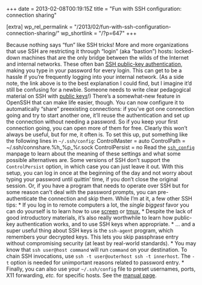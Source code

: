 +++
date = 2013-02-08T00:19:15Z
title = "Fun with SSH configuration: connection sharing"

[extra]
wp_rel_permalink = "/2013/02/fun-with-ssh-configuration-connection-sharing/"
wp_shortlink = "/?p=647"
+++

Because nothing says “fun” like SSH tricks!  More and more organizations that
use SSH are restricting it through “login” (aka “bastion”) hosts: locked-down
machines that are the only bridge between the wilds of the Internet and
internal networks. These often ban [SSH public-key
authentication](http://kimmo.suominen.com/docs/ssh/), making you type in your
password for every login. This can get to be a hassle if you’re frequently
logging into your internal network. (As a side note, the link above is to the
best explanation I could find, but I imagine it’d still be confusing for a
newbie. Someone needs to write clear pedagogical material on SSH with [public
keys](http://en.wikipedia.org/wiki/Public-key_cryptography)!)  There’s a
somewhat-new feature in OpenSSH that can make life easier, though. You can now
configure it to automatically “share” preexisting connections: if you’ve got
one connection going and try to start another one, it’ll reuse the
authentication and set up the connection without needing a password. So if you
keep your first connection going, you can open more of them for free. Clearly
this won’t always be useful, but for me, it often is.  To set this up, put
something like the following lines in `~/.ssh/config`:  ControlMaster = auto
ControlPath = ~/.ssh/connshare.%h\_%p\_%r.sock ControlPersist = no  Read the
[`ssh_config`](http://www.manpagez.com/man/5/ssh_config/) manpage to learn
about the meaning of these settings and what some possible alternatives are.
Some versions of SSH don’t support the `ControlPersist` option, in which case
you can just leave it out.  With this setup, you can log in once at the
beginning of the day and not worry about typing your password until quittin’
time, if you don’t close the original session. Or, if you have a program that
needs to operate over SSH but for some reason can’t deal with the password
prompts, you can pre-authenticate the connection and skip them.  While I’m at
it, a few other SSH tips:  *   If you log in to remote computers a lot, the
_single biggest_ favor you can do yourself is to learn how to use
[screen](http://www.gnu.org/software/screen/) or
[tmux.](http://tmux.sourceforge.net/) *   Despite the lack of good
introductory materials, it’s also really worthwhile to learn how public-key
authentication works, and to use SSH keys when appropriate. *   … and a super
useful thing about SSH keys is the `ssh-agent` program, which remembers your
decrypted keys. This lets you skip passphrase entry without compromising
security (at least by real-world standards). *   You may know that `ssh
user@host command` will run `command` on your destination. To chain SSH
invocations, use `ssh -t user@outerhost ssh -t innerhost`. The `-t` option is
needed for unimportant reasons related to password entry. *   Finally, you can
also use your `~/.ssh/config` file to preset usernames, ports, X11 forwarding,
_etc._ for specific hosts. See the [manual
page](http://www.manpagez.com/man/5/ssh_config/).
